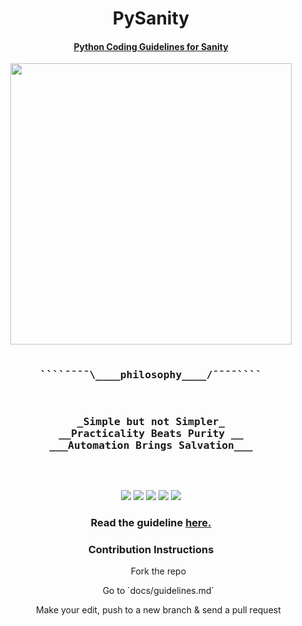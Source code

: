 <div align="center">
<h1> PySanity </h1>
<h4> <a href="https://github.com/rednafi/pysanity/blob/master/docs/guidelines.md"> Python Coding Guidelines for Sanity </a> </h4>
</div>

<span align="center">
<pre>
<a href="https://github.com/rednafi/pysanity"><img src="https://raw.githubusercontent.com/rednafi/pysanity/master/imgs/logo.png" height="450" width="450" align="center"/></a>


<h3>````¯¯¯¯\____<b>philosophy____</b>/¯¯¯¯````</h3>
<h3>_Simple but not Simpler_
__Practicality Beats Purity __
___Automation Brings Salvation___</h3>

</pre>
</span>

<div align="center">
    <img src="https://img.shields.io/github/issues/rednafi/pysanity"/>
    <img src="https://img.shields.io/github/forks/rednafi/pysanity"/>
    <img src="https://img.shields.io/github/stars/rednafi/pysanity"/>
    <img src="https://img.shields.io/github/license/rednafi/pysanity"/>
    <img src="https://img.shields.io/twitter/url?url=https%3A%2F%2Fgithub.com%2Frednafi%2Fpysanity"/>
</div>
</div>


<div align="center">
    <h3> Read the guideline <a href="https://github.com/rednafi/pysanity/blob/master/docs/guidelines.md"> here. </a></h3>
</div>

<div align="center">
 <h3> Contribution Instructions  </h3>
  <ul> Fork the repo </ul>
  <ul> Go to `docs/guidelines.md` </ul>
  <ul> Make your edit, push to a new branch & send a pull request </ul>
</div>

